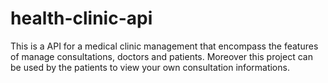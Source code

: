 # health-clinic-api
This is a API for a medical clinic management that encompass the features of manage consultations, doctors and patients. Moreover this project can be used by the patients to view your own consultation informations.
